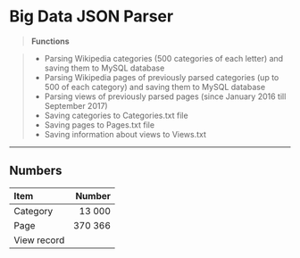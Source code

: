 Big Data JSON Parser
===================

> **Functions**

> - Parsing Wikipedia categories (500 categories of each letter) and saving them to MySQL database
> - Parsing Wikipedia pages of previously parsed categories (up to 500 of each category) and saving them to MySQL database
> - Parsing views of previously parsed pages (since January 2016 till September 2017)
> - Saving categories to Categories.txt file
> - Saving pages to Pages.txt file
> - Saving information about views to Views.txt

----------


Numbers
-------------

| Item            |  Number   |
| :-------        |  ----:    |
| Category        |  13 000   |
| Page            | 370 366   |
| View record     |           |

